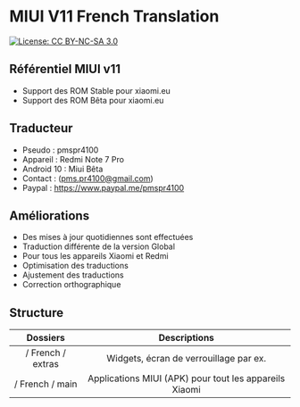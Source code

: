 # MIUI V11 French Translation
[![License: CC BY-NC-SA 3.0](https://img.shields.io/badge/license-CC%20BY--NC--SA%203.0-lightgrey.svg)](http://creativecommons.org/licenses/by-nc-sa/3.0/)

## Référentiel MIUI v11
* Support des ROM Stable pour xiaomi.eu
* Support des ROM Bêta pour xiaomi.eu

## Traducteur
* Pseudo : pmspr4100
* Appareil : Redmi Note 7 Pro
* Android 10 : Miui Bêta 
* Contact : (pms.pr4100@gmail.com)
* Paypal : https://www.paypal.me/pmspr4100

## Améliorations
* Des mises à jour quotidiennes sont effectuées
* Traduction différente de la version Global
* Pour tous les appareils Xiaomi et Redmi
* Optimisation des traductions
* Ajustement des traductions
* Correction orthographique

## Structure
Dossiers | Descriptions
:------------: | :------------:
/ French / extras | Widgets, écran de verrouillage par ex.
/ French / main | Applications MIUI (APK) pour tout les appareils Xiaomi